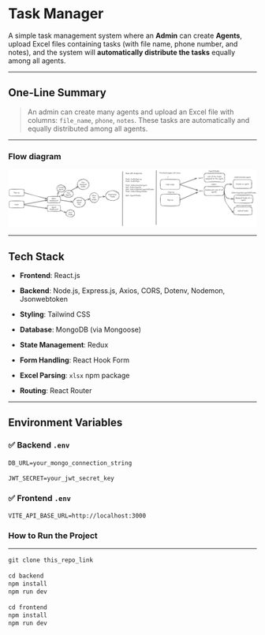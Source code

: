 # Task Manager

A simple task management system where an **Admin** can create **Agents**, upload Excel files containing tasks (with file name, phone number, and notes), and the system will **automatically distribute the tasks** equally among all agents.

---

## One-Line Summary

> An admin can create many agents and upload an Excel file with columns: `file_name`, `phone`, `notes`. These tasks are automatically and equally distributed among all agents.

---
### Flow diagram

![Alt text](https://github.com/Anirban-Gorain/Task-management-assignment-CS-infotech/blob/main/Flow%20diagram%2C%20API%20endpoints%2C%20Client%20side%20pages%20flow.png "Optional Title")

---

## Tech Stack

- **Frontend**: React.js

- **Backend**: Node.js, Express.js, Axios, CORS, Dotenv, Nodemon, Jsonwebtoken

- **Styling**: Tailwind CSS

- **Database**: MongoDB (via Mongoose)

- **State Management**: Redux

- **Form Handling**: React Hook Form

- **Excel Parsing**: `xlsx` npm package

- **Routing**: React Router

---

## Environment Variables

### ✅ Backend `.env`

`DB_URL=your_mongo_connection_string`

`JWT_SECRET=your_jwt_secret_key`

### ✅ Frontend `.env`

`VITE_API_BASE_URL=http://localhost:3000`

### How to Run the Project

---

```
git clone this_repo_link

cd backend
npm install
npm run dev

cd frontend
npm install
npm run dev
```
